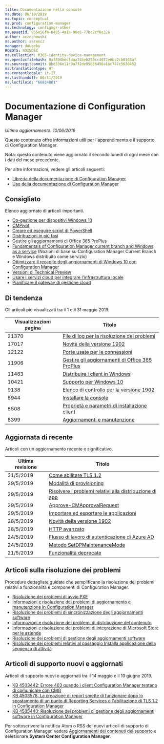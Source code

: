 ```yaml
---
title: Documentazione nella console
ms.date: 06/10/2019
ms.topic: conceptual
ms.prod: configuration-manager
ms.technology: configmgr-other
ms.assetid: 955e56fa-6485-4a1a-90e6-77bc2cf8e326
author: aczechowski
ms.author: aaroncz
manager: dougeby
ROBOTS: NOINDEX
ms.collection: M365-identity-device-management
ms.openlocfilehash: 0af894becf4aa74beb250cc4672e6ba2cb0108af
ms.sourcegitcommit: 0bd336e11c9a7f2de05656496a1bc747c5630452
ms.translationtype: HT
ms.contentlocale: it-IT
ms.lasthandoff: 06/11/2019
ms.locfileid: "66834801"
---
```

<!-- 
- Feature 1357546
- This page displays in-console, under the Community workspace, Documentation node. 
- Don't use any relative links; must be full https://docs.microsoft.com and language neutral
- Process: https://microsoft.sharepoint.com/teams/ConfigMgr/Documents/ContentPub/Data%20collection%20process%20for%20Feature%201357546%20In-console%20documentation.docx?web=1
-->

# <a name="configuration-manager-documentation"></a>Documentazione di Configuration Manager

*Ultimo aggiornamento: 10/06/2019*

Questo contenuto offre informazioni utili per l'apprendimento e il supporto di Configuration Manager.

Nota: questo contenuto viene aggiornato il secondo lunedì di ogni mese con i dati del mese precedente.

Per altre informazioni, vedere gli articoli seguenti:

- [Libreria della documentazione di Configuration Manager](https://docs.microsoft.com/sccm)  
- [Uso della documentazione di Configuration Manager](https://docs.microsoft.com/sccm/core/understand/use-docs)

## <a name="recommended"></a>Consigliato

Elenco aggiornato di articoli importanti.

- [Co-gestione per dispositivi Windows 10](https://docs.microsoft.com/sccm/comanage/overview)  
- [CMPivot](https://docs.microsoft.com/sccm/core/servers/manage/cmpivot)  
- [Creare ed eseguire script di PowerShell](https://docs.microsoft.com/sccm/apps/deploy-use/create-deploy-scripts)  
- [Distribuzioni in più fasi](https://docs.microsoft.com/sccm/osd/deploy-use/create-phased-deployment-for-task-sequence)  
- [Gestire gli aggiornamenti di Office 365 ProPlus](https://docs.microsoft.com/sccm/sum/deploy-use/manage-office-365-proplus-updates)  
- [Fundamentals of Configuration Manager current branch and Windows as a service](https://docs.microsoft.com/sccm/core/understand/configuration-manager-and-windows-as-service) (Nozioni di base su Configuration Manager Current Branch e Windows distribuito come servizio)
- [Ottimizzare il recapito degli aggiornamenti di Windows 10 con Configuration Manager](https://docs.microsoft.com/sccm/sum/deploy-use/optimize-windows-10-update-delivery)
- [Versioni di Technical Preview](https://docs.microsoft.com/sccm/core/get-started/technical-preview)
- [Usare i servizi cloud per integrare l'infrastruttura locale](https://docs.microsoft.com/sccm/core/understand/use-cloud-services)
- [Pianificare il gateway di gestione cloud](https://docs.microsoft.com/sccm/core/clients/manage/plan-cloud-management-gateway)

## <a name="trending"></a>Di tendenza

Gli articoli più visualizzati tra il 1 e il 31 maggio 2019.

| Visualizzazioni pagina | Titolo |
|------------|-------|
| 21370 | [File di log per la risoluzione dei problemi](https://docs.microsoft.com/sccm/core/plan-design/hierarchy/log-files) |
| 17017 | [Novità della versione 1902](https://docs.microsoft.com/sccm/core/plan-design/changes/whats-new-in-version-1902) |
| 12122 | [Porte usate per le connessioni](https://docs.microsoft.com/sccm/core/plan-design/hierarchy/ports) |
| 11906 | [Gestire gli aggiornamenti di Office 365 ProPlus](https://docs.microsoft.com/sccm/sum/deploy-use/manage-office-365-proplus-updates) |
| 11463 | [Distribuire i client in Windows](https://docs.microsoft.com/sccm/core/clients/deploy/deploy-clients-to-windows-computers) |
| 10421 | [Supporto per Windows 10](https://docs.microsoft.com/sccm/core/plan-design/configs/support-for-windows-10) |
| 9138 | [Elenco di controllo per la versione 1902](https://docs.microsoft.com/sccm/core/servers/manage/checklist-for-installing-update-1902) |
| 8944 | [Installare la console](https://docs.microsoft.com/sccm/core/servers/deploy/install/install-consoles) |
| 8508 | [Proprietà e parametri di installazione client](https://docs.microsoft.com/sccm/core/clients/deploy/about-client-installation-properties) |
| 8399 | [Aggiornamenti e manutenzione](https://docs.microsoft.com/sccm/core/servers/manage/updates) |

## <a name="recently-updated"></a>Aggiornata di recente

Articoli con un aggiornamento recente e significativo.

| Ultima revisione | Titolo |
|---------------|-------|
| 31/5/2019 | [Come abilitare TLS 1.2](https://docs.microsoft.com/sccm/core/plan-design/security/enable-tls-1-2) |
| 29/5/2019 | [Modalità di provisioning](https://docs.microsoft.com/sccm/osd/understand/provisioning-mode) |
| 29/5/2019 | [Risolvere i problemi relativi alla distribuzione di app](https://docs.microsoft.com/sccm/apps/deploy-use/troubleshoot-application-deployment) |
| 29/5/2019 | [Approve-CMApprovalRequest](https://docs.microsoft.com/powershell/module/configurationmanager/approve-cmapprovalrequest) |
| 29/5/2019 | [Importare ed esportare le applicazioni](https://docs.microsoft.com/sccm/apps/deploy-use/import-export-applications) |
| 28/5/2019 | [Novità della versione 1902](https://docs.microsoft.com/sccm/core/plan-design/changes/whats-new-in-version-1902) |
| 28/5/2019 | [HTTP avanzato](https://docs.microsoft.com/sccm/core/plan-design/hierarchy/enhanced-http) |
| 24/5/2019 | [Flusso di lavoro di autenticazione di Azure AD](https://docs.microsoft.com/sccm/core/clients/manage/azure-ccmsetup) |
| 24/5/2019 | [Metodo SetDPMaintenanceMode](https://docs.microsoft.com/sccm/develop/reference/core/servers/configure/setdpmaintenancemode-method-in-class-sms-distributionpointinfo) |
| 21/5/2019 | [Funzionalità deprecate](https://docs.microsoft.com/sccm/core/plan-design/changes/deprecated/removed-and-deprecated-cmfeatures) |

## <a name="troubleshooting-articles"></a>Articoli sulla risoluzione dei problemi

Procedure dettagliate guidate che semplificano la risoluzione dei problemi relativi a funzionalità e componenti di Configuration Manager.

- [Risoluzione dei problemi di avvio PXE](https://support.microsoft.com/help/4468612)
- [Informazioni e risoluzione dei problemi di aggiornamento e manutenzione in Configuration Manager](https://support.microsoft.com/help/4490424)
- [Risoluzione dei problemi di sincronizzazione degli aggiornamenti software](https://support.microsoft.com/help/10059)
- [Informazioni e risoluzione dei problemi di distribuzione del contenuto](https://support.microsoft.com/help/4482728)
- [Informazioni e risoluzione dei problemi di integrazione di Microsoft Store per le aziende](https://support.microsoft.com/help/4010214)
- [Risoluzione dei problemi di gestione degli aggiornamenti software](https://support.microsoft.com/help/10680)
- [Risoluzione dei problemi relativi al passaggio Installa applicazione della sequenza di attività](https://support.microsoft.com/help/18408/)

## <a name="new-and-updated-support-articles"></a>Articoli di supporto nuovi e aggiornati

Articoli di supporto nuovi o aggiornati tra il 14 maggio e il 10 giugno 2019.

- [KB 4503442: Errore 403 quando i client Configuration Manager tentano di comunicare con CMG](https://support.microsoft.com/help/4503442)
- [KB 4503578: La creazione di report smette di funzionare dopo lo spostamento di un punto di Reporting Services o l'abilitazione di TLS 1.2 in Configuration Manager](https://support.microsoft.com/help/4503578)
- [KB 4505440: Risoluzione dei problemi di gestione degli aggiornamenti software in Configuration Manager](https://support.microsoft.com/help/4505440)

Per sottoscrivere la notifica Atom o RSS dei nuovi articoli di supporto di Configuration Manager, vedere [Aggiornamenti dei contenuti del supporto](https://support.microsoft.com/help/4089498/) e selezionare **System Center Configuration Manager**.  
